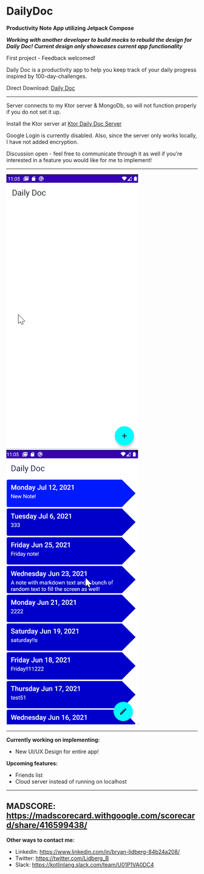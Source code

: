 # DailyDoc
**Productivity Note App utilizing Jetpack Compose**

***Working with another developer to build mocks to rebuild the design for Daily Doc! Current design only showcases current app functionality***


First project - Feedback welcomed! 

Daily Doc is a productivity app to help you keep track of your daily progress inspired by 100-day-challenges.

Direct Download: [Daily Doc](https://drive.google.com/file/d/1QNgtfXcrYIcCSJWijaeHScoawmNUNh6e/view?usp=sharing)

--------------------------------------
  
Server connects to my Ktor server & MongoDb, so will not function properly if you do not set it up.

Install the Ktor server at [Ktor Daily Doc Server](https://github.com/B-Lidberg/ktor-daily-doc)

Google Login is currently disabled. Also, since the server only works locally, I have not added
encryption.

Discussion open - feel free to communicate through it as well if you're interested in a feature you would like for me to implement!

--------------------------------------
<kbd>![Login DailyDoc](screenshots/logindailydoc.gif)</kbd> <kbd>![Note DailyDoc](screenshots/notedailydoc.gif)</kbd>

-------------------------------------
**Currently working on implementing:**
- New UI/UX Design for entire app!

**Upcoming features:**
- Friends list
- Cloud server instead of running on localhost


------------------------------------------
MADSCORE: https://madscorecard.withgoogle.com/scorecard/share/416599438/
------------------------------------------
**Other ways to contact me:**
- LinkedIn: https://www.linkedin.com/in/bryan-lidberg-84b24a208/
- Twitter: https://twitter.com/Lidberg_B
- Slack: https://kotlinlang.slack.com/team/U01P1VA0DC4
